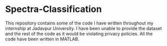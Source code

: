 # Spectra-Classification

This repository contains some of the code I have written throughout my internship at Jadavpur University. 
I have been unable to provide the dataset and the rest of the code as it would be violating privacy policies. 
All the code have been written in MATLAB. 